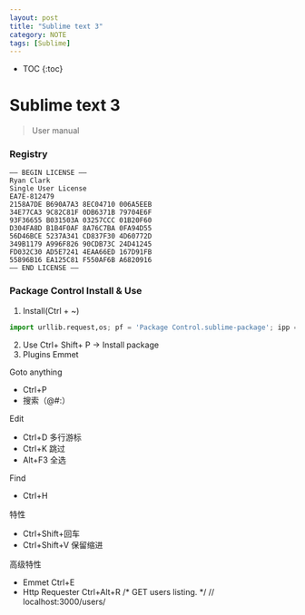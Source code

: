 ```yaml
---
layout: post
title: "Sublime text 3"
category: NOTE
tags: [Sublime]
---
```

* TOC
{:toc}
# Sublime text 3
> User manual

### Registry
```
—– BEGIN LICENSE —–
Ryan Clark
Single User License
EA7E-812479
2158A7DE B690A7A3 8EC04710 006A5EEB
34E77CA3 9C82C81F 0DB6371B 79704E6F
93F36655 B031503A 03257CCC 01B20F60
D304FA8D B1B4F0AF 8A76C7BA 0FA94D55
56D46BCE 5237A341 CD837F30 4D60772D
349B1179 A996F826 90CDB73C 24D41245
FD032C30 AD5E7241 4EAA66ED 167D91FB
55896B16 EA125C81 F550AF6B A6820916
—— END LICENSE ——
```

### Package Control Install & Use
1. Install(Ctrl + ~)
```py
import urllib.request,os; pf = 'Package Control.sublime-package'; ipp = sublime.installed_packages_path(); urllib.request.install_opener( urllib.request.build_opener( urllib.request.ProxyHandler()) ); open(os.path.join(ipp, pf), 'wb').write(urllib.request.urlopen( 'http://sublime.wbond.net/' + pf.replace(' ','%20')).read())
```
2. Use
    Ctrl+ Shift+ P -> Install package
3. Plugins
    Emmet

Goto anything
- Ctrl+P
- 搜索（@#:）

Edit
- Ctrl+D 多行游标
- Ctrl+K 跳过
- Alt+F3 全选

Find
- Ctrl+H

特性
- Ctrl+Shift+回车
- Ctrl+Shift+V    保留缩进

高级特性
- Emmet    Ctrl+E
- Http Requester    Ctrl+Alt+R
/* GET users listing. */
// localhost:3000/users/
